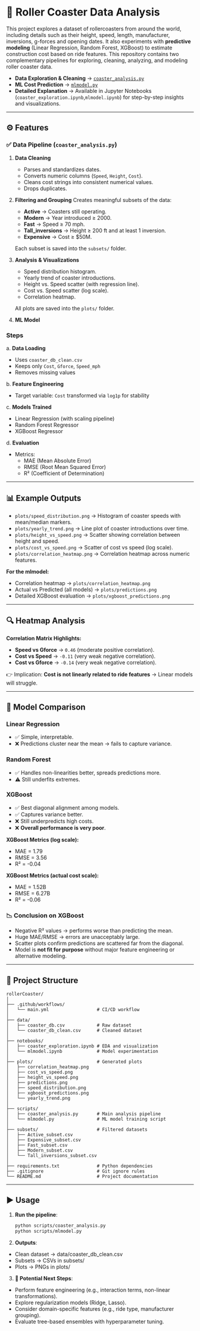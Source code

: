 # 🎢 Roller Coaster Data Analysis
This project explores a dataset of rollercoasters from around the world, including details such as their height, speed, length, manufacturer, inversions, g-forces and opening dates. It also experiments with **predictive modeling** (Linear Regression, Random Forest, XGBoost) to estimate construction cost based on ride features.
This repository contains two complementary pipelines for exploring, cleaning, analyzing, and modeling roller coaster data.  

- **Data Exploration & Cleaning** → [`coaster_analysis.py`](./scripts/coaster_analysis.py)  
- **ML Cost Prediction** → [`mlmodel.py`](./scripts/mlmodel.py)  
- **Detailed Explanation** → Available in Jupyter Notebooks (`coaster_exploration.ipynb`,`mlmodel.ipynb`) for step-by-step insights and visualizations. 

---

## ⚙️ Features

### ✅ Data Pipeline (`coaster_analysis.py`)
1. **Data Cleaning**
   - Parses and standardizes dates.
   - Converts numeric columns (`Speed`, `Height`, `Cost`).
   - Cleans cost strings into consistent numerical values.
   - Drops duplicates.

2. **Filtering and Grouping**
   Creates meaningful subsets of the data:
   - **Active** → Coasters still operating.
   - **Modern** → Year introduced ≥ 2000.
   - **Fast** → Speed ≥ 70 mph.
   - **Tall_inversions** → Height ≥ 200 ft and at least 1 inversion.
   - **Expensive** → Cost ≥ $50M.

   Each subset is saved into the `subsets/` folder.

3. **Analysis & Visualizations**
   - Speed distribution histogram.
   - Yearly trend of coaster introductions.
   - Height vs. Speed scatter (with regression line).
   - Cost vs. Speed scatter (log scale).
   - Correlation heatmap.

   All plots are saved into the `plots/` folder.

4. **ML Model**
### Steps
a. **Data Loading**
   - Uses `coaster_db_clean.csv`
   - Keeps only `Cost`, `Gforce`, `Speed_mph`
   - Removes missing values

b. **Feature Engineering**
   - Target variable: `Cost` transformed via `log1p` for stability

c. **Models Trained**
   - Linear Regression (with scaling pipeline)
   - Random Forest Regressor
   - XGBoost Regressor

d. **Evaluation**
   - Metrics:  
     - MAE (Mean Absolute Error)  
     - RMSE (Root Mean Squared Error)  
     - R² (Coefficient of Determination)

---

## 📊 Example Outputs

- `plots/speed_distribution.png` → Histogram of coaster speeds with mean/median markers.
- `plots/yearly_trend.png` → Line plot of coaster introductions over time.
- `plots/height_vs_speed.png` → Scatter showing correlation between height and speed.
- `plots/cost_vs_speed.png` → Scatter of cost vs speed (log scale).
- `plots/correlation_heatmap.png` → Correlation heatmap across numeric features.

**For the mlmodel:**

- Correlation heatmap → `plots/correlation_heatmap.png`  
- Actual vs Predicted (all models) → `plots/predictions.png`  
- Detailed XGBoost evaluation → `plots/xgboost_predictions.png`  

---

## 🔍 Heatmap Analysis

**Correlation Matrix Highlights:**
- **Speed vs Gforce** → `0.46` (moderate positive correlation).
- **Cost vs Speed** → `-0.11` (very weak negative correlation).
- **Cost vs Gforce** → `-0.14` (very weak negative correlation).

👉 Implication: **Cost is not linearly related to ride features** → Linear models will struggle.

---

## 🤖 Model Comparison

### Linear Regression
- ✅ Simple, interpretable.  
- ❌ Predictions cluster near the mean → fails to capture variance.  

### Random Forest
- ✅ Handles non-linearities better, spreads predictions more.  
- ⚠️ Still underfits extremes.  

### XGBoost
- ✅ Best diagonal alignment among models.  
- ✅ Captures variance better.  
- ❌ Still underpredicts high costs.  
- ❌ **Overall performance is very poor**.

**XGBoost Metrics (log scale):**
- MAE = 1.79  
- RMSE = 3.56  
- R² = -0.04  

**XGBoost Metrics (actual cost scale):**
- MAE = 1.52B  
- RMSE = 6.27B  
- R² = -0.06  

### 📉 Conclusion on XGBoost
- Negative R² values → performs worse than predicting the mean.
- Huge MAE/RMSE → errors are unacceptably large.
- Scatter plots confirm predictions are scattered far from the diagonal.
- Model is **not fit for purpose** without major feature engineering or alternative modeling.

---

## 📂 Project Structure

```
rollerCoaster/
│
├── .github/workflows/
│   └── main.yml                  # CI/CD workflow
│
├── data/
│   ├── coaster_db.csv            # Raw dataset
│   └── coaster_db_clean.csv      # Cleaned dataset
│
├── notebooks/
│   ├── coaster_exploration.ipynb # EDA and visualization
│   └── mlmodel.ipynb             # Model experimentation
│
├── plots/                        # Generated plots
│   ├── correlation_heatmap.png
│   ├── cost_vs_speed.png
│   ├── height_vs_speed.png
│   ├── predictions.png
│   ├── speed_distribution.png
│   ├── xgboost_predictions.png
│   └── yearly_trend.png
│
├── scripts/
│   ├── coaster_analysis.py       # Main analysis pipeline
│   └── mlmodel.py                # ML model training script
│
├── subsets/                      # Filtered datasets
│   ├── Active_subset.csv
│   ├── Expensive_subset.csv
│   ├── Fast_subset.csv
│   ├── Modern_subset.csv
│   └── Tall_inversions_subset.csv
│
├── requirements.txt              # Python dependencies
├── .gitignore                    # Git ignore rules
└── README.md                     # Project documentation
```
---

## ▶️ Usage

1. **Run the pipeline**:
   ```bash
   python scripts/coaster_analysis.py
   python scripts/mlmodel.py
   ```
2. **Outputs**:

- Clean dataset → data/coaster_db_clean.csv
- Subsets → CSVs in subsets/
- Plots → PNGs in plots/

3. **🚀 Potential Next Steps**:

- Perform feature engineering (e.g., interaction terms, non-linear transformations).
- Explore regularization models (Ridge, Lasso).
- Consider domain-specific features (e.g., ride type, manufacturer grouping).
- Evaluate tree-based ensembles with hyperparameter tuning.
